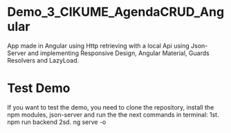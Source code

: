 # Demo_3_CIKUME_AgendaCRUD_Angular
App made in Angular using Http retrieving with a local Api using Json-Server and implementing Responsive Design, Angular Material, Guards Resolvers and LazyLoad.

# Test Demo
If you want to test the demo, you need to clone the repository, install the npm modules, json-server and run the the next commands in terminal:
  1st. npm run backend
  2sd. ng serve -o
